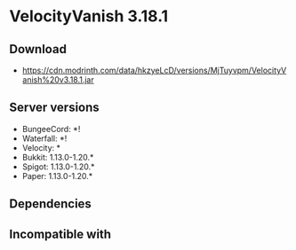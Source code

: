 # VelocityVanish 3.18.1

## Download
- https://cdn.modrinth.com/data/hkzyeLcD/versions/MjTuyvpm/VelocityVanish%20v3.18.1.jar

## Server versions
- BungeeCord: *!
- Waterfall: *!
- Velocity: *
- Bukkit: 1.13.0-1.20.*
- Spigot: 1.13.0-1.20.*
- Paper: 1.13.0-1.20.*

## Dependencies

## Incompatible with